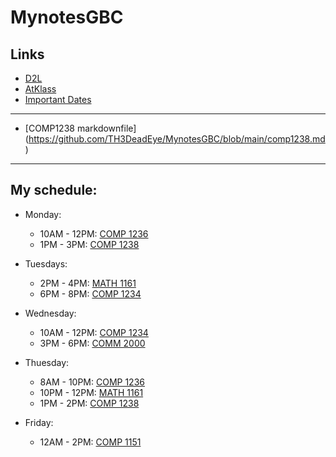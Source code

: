 # MynotesGBC
## Links
- [D2L](https://learn.georgebrown.ca)
- [AtKlass](https://app.atklass.com)
- [Important Dates](https://www.georgebrown.ca/current-students/important-dates?term=27246&category=131)
---
- [COMP1238 markdownfile] (https://github.com/TH3DeadEye/MynotesGBC/blob/main/comp1238.md)
---
## My schedule:
- Monday:
    - 10AM - 12PM: [COMP 1236](https://learn.georgebrown.ca/d2l/home/337951)
    - 1PM - 3PM:   [COMP 1238](https://learn.georgebrown.ca/d2l/home/334969)


- Tuesdays:
    - 2PM - 4PM: [MATH 1161](https://learn.georgebrown.ca/d2l/home/319780)
    - 6PM - 8PM: [COMP 1234](https://learn.georgebrown.ca/d2l/home/342908)


- Wednesday:
    - 10AM - 12PM:  [COMP 1234](https://learn.georgebrown.ca/d2l/home/342908)
    - 3PM - 6PM:    [COMM 2000](https://learn.georgebrown.ca/d2l/home/324964)

- Thuesday:
    - 8AM - 10PM:   [COMP 1236](https://learn.georgebrown.ca/d2l/home/337951)
    - 10PM - 12PM:  [MATH 1161](https://learn.georgebrown.ca/d2l/home/319780)
    - 1PM - 2PM:    [COMP 1238](https://learn.georgebrown.ca/d2l/home/334969)

- Friday:
    - 12AM - 2PM:   [COMP 1151](https://learn.georgebrown.ca/d2l/home/335096)
   
